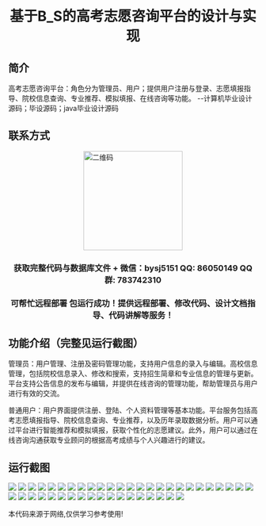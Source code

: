 <p><h1 align="center">基于B_S的高考志愿咨询平台的设计与实现</h1></p>

## 简介
高考志愿咨询平台：角色分为管理员、用户；提供用户注册与登录、志愿填报指导、院校信息查询、专业推荐、模拟填报、在线咨询等功能。    --计算机毕业设计源码；毕设源码；java毕业设计源码


## 联系方式
<img src="https://bs-1329754181.cos.ap-shanghai.myqcloud.com/wx.jpg" alt="二维码" style="display: block; margin: 0 auto;" width="200px">
<p><h3 align="center">获取完整代码与数据库文件 + 微信：bysj5151 QQ: 86050149 QQ群: 783742310</h3></p>
<p><h3 align="center">可帮忙远程部署 包运行成功！提供远程部署、修改代码、设计文档指导、代码讲解等服务！</h3></p>

## 功能介绍（完整见运行截图）
管理员：用户管理、注册及密码管理功能，支持用户信息的录入与编辑。高校信息管理，包括院校信息录入、修改和搜索，支持招生简章和专业信息的管理与更新。平台支持公告信息的发布与编辑，并提供在线咨询的管理功能，帮助管理员与用户进行有效的交流。

普通用户：用户界面提供注册、登陆、个人资料管理等基本功能。平台服务包括高考志愿填报指导、院校信息查询、专业推荐，以及历年录取数据分析。用户可以通过平台进行智能推荐和模拟填报，获取个性化的志愿建议。此外，用户可以通过在线咨询沟通获取专业顾问的根据高考成绩与个人兴趣进行的建议。


## 运行截图
![](https://bs-1329754181.cos.ap-shanghai.myqcloud.com/ssm/GaokaoVolunteersConsultingPlatformBasedOnB_S/img/001.jpg)
![](https://bs-1329754181.cos.ap-shanghai.myqcloud.com/ssm/GaokaoVolunteersConsultingPlatformBasedOnB_S/img/002.jpg)
![](https://bs-1329754181.cos.ap-shanghai.myqcloud.com/ssm/GaokaoVolunteersConsultingPlatformBasedOnB_S/img/003.jpg)
![](https://bs-1329754181.cos.ap-shanghai.myqcloud.com/ssm/GaokaoVolunteersConsultingPlatformBasedOnB_S/img/004.jpg)
![](https://bs-1329754181.cos.ap-shanghai.myqcloud.com/ssm/GaokaoVolunteersConsultingPlatformBasedOnB_S/img/005.jpg)
![](https://bs-1329754181.cos.ap-shanghai.myqcloud.com/ssm/GaokaoVolunteersConsultingPlatformBasedOnB_S/img/006.jpg)
![](https://bs-1329754181.cos.ap-shanghai.myqcloud.com/ssm/GaokaoVolunteersConsultingPlatformBasedOnB_S/img/007.jpg)
![](https://bs-1329754181.cos.ap-shanghai.myqcloud.com/ssm/GaokaoVolunteersConsultingPlatformBasedOnB_S/img/008.jpg)
![](https://bs-1329754181.cos.ap-shanghai.myqcloud.com/ssm/GaokaoVolunteersConsultingPlatformBasedOnB_S/img/009.jpg)
![](https://bs-1329754181.cos.ap-shanghai.myqcloud.com/ssm/GaokaoVolunteersConsultingPlatformBasedOnB_S/img/010.jpg)
![](https://bs-1329754181.cos.ap-shanghai.myqcloud.com/ssm/GaokaoVolunteersConsultingPlatformBasedOnB_S/img/011.jpg)
![](https://bs-1329754181.cos.ap-shanghai.myqcloud.com/ssm/GaokaoVolunteersConsultingPlatformBasedOnB_S/img/012.jpg)
![](https://bs-1329754181.cos.ap-shanghai.myqcloud.com/ssm/GaokaoVolunteersConsultingPlatformBasedOnB_S/img/013.jpg)
![](https://bs-1329754181.cos.ap-shanghai.myqcloud.com/ssm/GaokaoVolunteersConsultingPlatformBasedOnB_S/img/014.jpg)
![](https://bs-1329754181.cos.ap-shanghai.myqcloud.com/ssm/GaokaoVolunteersConsultingPlatformBasedOnB_S/img/015.jpg)
![](https://bs-1329754181.cos.ap-shanghai.myqcloud.com/ssm/GaokaoVolunteersConsultingPlatformBasedOnB_S/img/016.jpg)
![](https://bs-1329754181.cos.ap-shanghai.myqcloud.com/ssm/GaokaoVolunteersConsultingPlatformBasedOnB_S/img/017.jpg)
![](https://bs-1329754181.cos.ap-shanghai.myqcloud.com/ssm/GaokaoVolunteersConsultingPlatformBasedOnB_S/img/018.jpg)
![](https://bs-1329754181.cos.ap-shanghai.myqcloud.com/ssm/GaokaoVolunteersConsultingPlatformBasedOnB_S/img/019.jpg)
![](https://bs-1329754181.cos.ap-shanghai.myqcloud.com/ssm/GaokaoVolunteersConsultingPlatformBasedOnB_S/img/020.jpg)
![](https://bs-1329754181.cos.ap-shanghai.myqcloud.com/ssm/GaokaoVolunteersConsultingPlatformBasedOnB_S/img/021.jpg)
![](https://bs-1329754181.cos.ap-shanghai.myqcloud.com/ssm/GaokaoVolunteersConsultingPlatformBasedOnB_S/img/022.jpg)
![](https://bs-1329754181.cos.ap-shanghai.myqcloud.com/ssm/GaokaoVolunteersConsultingPlatformBasedOnB_S/img/023.jpg)
![](https://bs-1329754181.cos.ap-shanghai.myqcloud.com/ssm/GaokaoVolunteersConsultingPlatformBasedOnB_S/img/024.jpg)
![](https://bs-1329754181.cos.ap-shanghai.myqcloud.com/ssm/GaokaoVolunteersConsultingPlatformBasedOnB_S/img/025.jpg)
![](https://bs-1329754181.cos.ap-shanghai.myqcloud.com/ssm/GaokaoVolunteersConsultingPlatformBasedOnB_S/img/026.jpg)
![](https://bs-1329754181.cos.ap-shanghai.myqcloud.com/ssm/GaokaoVolunteersConsultingPlatformBasedOnB_S/img/027.jpg)
![](https://bs-1329754181.cos.ap-shanghai.myqcloud.com/ssm/GaokaoVolunteersConsultingPlatformBasedOnB_S/img/028.jpg)
![](https://bs-1329754181.cos.ap-shanghai.myqcloud.com/ssm/GaokaoVolunteersConsultingPlatformBasedOnB_S/img/029.jpg)
![](https://bs-1329754181.cos.ap-shanghai.myqcloud.com/ssm/GaokaoVolunteersConsultingPlatformBasedOnB_S/img/030.jpg)
![](https://bs-1329754181.cos.ap-shanghai.myqcloud.com/ssm/GaokaoVolunteersConsultingPlatformBasedOnB_S/img/031.jpg)
![](https://bs-1329754181.cos.ap-shanghai.myqcloud.com/ssm/GaokaoVolunteersConsultingPlatformBasedOnB_S/img/032.jpg)
![](https://bs-1329754181.cos.ap-shanghai.myqcloud.com/ssm/GaokaoVolunteersConsultingPlatformBasedOnB_S/img/033.jpg)
![](https://bs-1329754181.cos.ap-shanghai.myqcloud.com/ssm/GaokaoVolunteersConsultingPlatformBasedOnB_S/img/034.jpg)
![](https://bs-1329754181.cos.ap-shanghai.myqcloud.com/ssm/GaokaoVolunteersConsultingPlatformBasedOnB_S/img/035.jpg)
![](https://bs-1329754181.cos.ap-shanghai.myqcloud.com/ssm/GaokaoVolunteersConsultingPlatformBasedOnB_S/img/036.jpg)
![](https://bs-1329754181.cos.ap-shanghai.myqcloud.com/ssm/GaokaoVolunteersConsultingPlatformBasedOnB_S/img/037.jpg)
![](https://bs-1329754181.cos.ap-shanghai.myqcloud.com/ssm/GaokaoVolunteersConsultingPlatformBasedOnB_S/img/038.jpg)
![](https://bs-1329754181.cos.ap-shanghai.myqcloud.com/ssm/GaokaoVolunteersConsultingPlatformBasedOnB_S/img/039.jpg)
![](https://bs-1329754181.cos.ap-shanghai.myqcloud.com/ssm/GaokaoVolunteersConsultingPlatformBasedOnB_S/img/040.jpg)
![](https://bs-1329754181.cos.ap-shanghai.myqcloud.com/ssm/GaokaoVolunteersConsultingPlatformBasedOnB_S/img/041.jpg)
![](https://bs-1329754181.cos.ap-shanghai.myqcloud.com/ssm/GaokaoVolunteersConsultingPlatformBasedOnB_S/img/042.jpg)
![](https://bs-1329754181.cos.ap-shanghai.myqcloud.com/ssm/GaokaoVolunteersConsultingPlatformBasedOnB_S/img/043.jpg)

<p>本代码来源于网络,仅供学习参考使用!</p>

